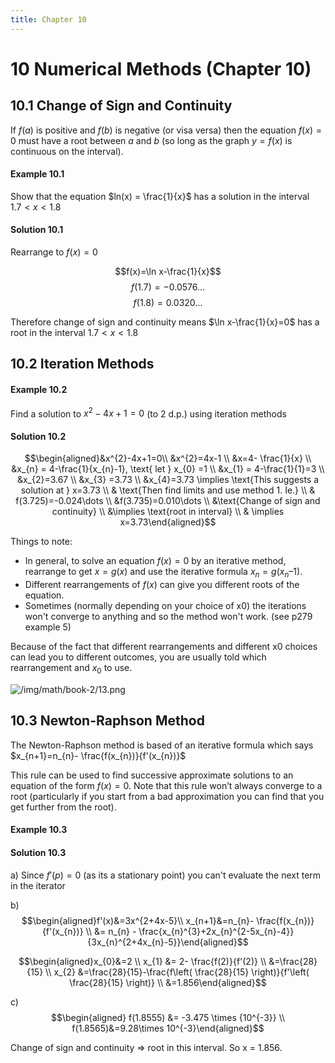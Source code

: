 ```yaml
---
title: Chapter 10
---
```

# 10 Numerical Methods (Chapter 10)
## 10.1 Change of Sign and Continuity
If $f(a)$ is positive and $f(b)$ is negative (or visa versa) then the equation $f (x) = 0$ must have a root between $a$ and $b$ (so long as the graph $y = f (x)$ is continuous on the interval).

#### Example 10.1
Show that the equation $ln(x) = \frac{1}{x}$ has a solution in the interval $1.7<x<1.8$

#### Solution 10.1
Rearrange to $f(x)=0$

$$f(x)=\ln x-\frac{1}{x}$$
$$f(1.7)=-0.0576\dots$$
$$f(1.8)=0.0320\dots$$

Therefore change of sign and continuity means $\ln x-\frac{1}{x}=0$ has a root in the interval $1.7<x<1.8$

## 10.2 Iteration Methods
#### Example 10.2
Find a solution to $x^2-4x+1=0$ (to 2 d.p.) using iteration methods

#### Solution 10.2
$$\begin{aligned}&x^{2}-4x+1=0\\ &x^{2}=4x-1 \\ &x=4- \frac{1}{x} \\ &x_{n} = 4-\frac{1}{x_{n}-1}, \text{ let } x_{0} =1 \\ &x_{1} = 4-\frac{1}{1}=3 \\ &x_{2}=3.67 \\ &x_{3} =3.73 \\ &x_{4}=3.73 \implies \text{This suggests a solution at } x=3.73 \\ & \text{Then find limits and use method 1. Ie.} \\ & f(3.725)=-0.024\dots \\ &f(3.735)=0.010\dots \\ &\text{Change of sign and continuity} \\ &\implies  \text{root in interval} \\ & \implies x=3.73\end{aligned}$$

Things to note:
- In general, to solve an equation $f (x) = 0$ by an iterative method, rearrange to get $x = g (x)$ and use the iterative formula $x_{n} = g (x_{n} – 1)$.
- Different rearrangements of $f (x)$ can give you different roots of the equation.
- Sometimes (normally depending on your choice of x0) the iterations won't converge to anything and so the method won't work. (see p279 example 5)

Because of the fact that different rearrangements and different x0 choices can lead you to different outcomes,
you are usually told which rearrangement and $x_{0}$ to use.


![/img/math/book-2/13.png](/img/math/book-2/13.png)

## 10.3 Newton-Raphson Method
The Newton-Raphson method is based of an iterative formula which says $x_{n+1}=n_{n}- \frac{f(x_{n})}{f'(x_{n})}$

This rule can be used to find successive approximate solutions to an equation of the form $f (x) = 0$. Note that this rule won’t always converge to a root (particularly if you start from a bad approximation you can find that you get further from the root).

#### Example 10.3

#### Solution 10.3
a) Since $f'(p)=0$ (as its a stationary point) you can't evaluate the next term in the iterator

b) $$\begin{aligned}f'(x)&=3x^{2+4x-5}\\ x_{n+1}&=n_{n}- \frac{f(x_{n})}{f'(x_{n})} \\ &=  n_{n} - \frac{x_{n}^{3}+2x_{n}^{2-5x_{n}-4}}{3x_{n}^{2+4x_{n}-5}}\end{aligned}$$

$$\begin{aligned}x_{0}&=2 \\ x_{1} &= 2- \frac{f(2)}{f'(2)} \\ &=\frac{28}{15} \\ x_{2} &=\frac{28}{15}-\frac{f\left( \frac{28}{15} \right)}{f'\left( \frac{28}{15} \right)} \\ &=1.856\end{aligned}$$

c) $$\begin{aligned} f(1.8555) &= -3.475 \times {10^{-3}} \\ f(1.8565)&=9.28\times 10^{-3}\end{aligned}$$

Change of sign and continuity => root in this interval. So x = 1.856.